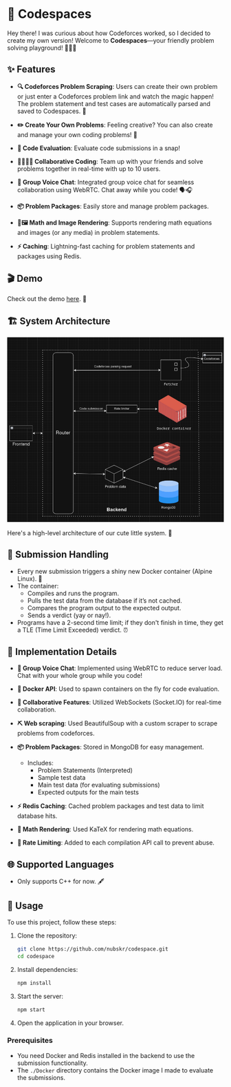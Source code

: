 # 🎉 Codespaces

Hey there! I was curious about how Codeforces worked, so I decided to create my own version! Welcome to **Codespaces**—your friendly problem solving playground! 🧑‍💻✨

## ✨ Features

- **🔍 Codeforces Problem Scraping**: Users can create their own problem or just enter a Codeforces problem link and watch the magic happen! The problem statement and test cases are automatically parsed and saved to Codespaces. 🌟

- **✏️ Create Your Own Problems**: Feeling creative? You can also create and manage your own coding problems! 🎨

- **🚀 Code Evaluation**: Evaluate code submissions in a snap!

- **👩‍💻👨‍💻 Collaborative Coding**: Team up with your friends and solve problems together in real-time with up to 10 users. 

- **🎤 Group Voice Chat**: Integrated group voice chat for seamless collaboration using WebRTC. Chat away while you code! 🗣️🎧

- **📦 Problem Packages**: Easily store and manage problem packages.

- **🧮🖼️ Math and Image Rendering**: Supports rendering math equations and images (or any media) in problem statements.

- **⚡ Caching**: Lightning-fast caching for problem statements and packages using Redis.

## 🎬 Demo

Check out the demo [here](https://www.youtube.com/watch?v=9eF_-2vc_9s). 🍿

## 🏗️ System Architecture

![Architecture](./architecture.png)

Here's a high-level architecture of our cute little system. 🥰

## 📝 Submission Handling

- Every new submission triggers a shiny new Docker container (Alpine Linux). 🐳
- The container:
  - Compiles and runs the program.
  - Pulls the test data from the database if it’s not cached.
  - Compares the program output to the expected output.
  - Sends a verdict (yay or nay!).
- Programs have a 2-second time limit; if they don't finish in time, they get a TLE (Time Limit Exceeded) verdict. ⏰

## 🔧 Implementation Details

- **🎤 Group Voice Chat**: Implemented using WebRTC to reduce server load. Chat with your whole group while you code!

- **🐳 Docker API**: Used to spawn containers on the fly for code evaluation.

- **🤝 Collaborative Features**: Utilized WebSockets (Socket.IO) for real-time collaboration.

- **⛏ Web scraping**: Used BeautifulSoup with a custom scraper to scrape problems from codeforces.

- **📦 Problem Packages**: Stored in MongoDB for easy management.
  - Includes:
    - Problem Statements (Interpreted)
    - Sample test data
    - Main test data (for evaluating submissions)
    - Expected outputs for the main tests

- **⚡ Redis Caching**: Cached problem packages and test data to limit database hits.

- **🧮 Math Rendering**: Used KaTeX for rendering math equations.

- **🚫 Rate Limiting**: Added to each compilation API call to prevent abuse.

## 🌐 Supported Languages

- Only supports C++ for now. 🖋️

## 🚀 Usage

To use this project, follow these steps:

1. Clone the repository:
   ```sh
   git clone https://github.com/nubskr/codespace.git
   cd codespace
   ```
2. Install dependencies:
   ```sh
   npm install
   ```
3. Start the server:
   ```sh
   npm start
   ```
4. Open the application in your browser.

### Prerequisites

- You need Docker and Redis installed in the backend to use the submission functionality.
- The `./Docker` directory contains the Docker image I made to evaluate the submissions.
